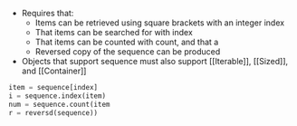 - Requires that: 
	- Items can be retrieved using square brackets with an integer index
	- That items can be searched for with index
	- That items can be counted with count, and that a 
	- Reversed copy of the sequence can be produced
- Objects that support sequence must also support [[Iterable]], [[Sized]], and [[Container]]
```Python
item = sequence[index]
i = sequence.index(item)
num = sequence.count(item
r = reversd(sequence))
```